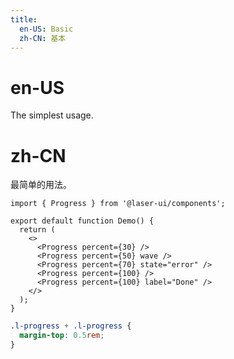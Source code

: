```yaml
---
title:
  en-US: Basic
  zh-CN: 基本
---
```


# en-US

The simplest usage.

# zh-CN

最简单的用法。

```tsx
import { Progress } from '@laser-ui/components';

export default function Demo() {
  return (
    <>
      <Progress percent={30} />
      <Progress percent={50} wave />
      <Progress percent={70} state="error" />
      <Progress percent={100} />
      <Progress percent={100} label="Done" />
    </>
  );
}
```

```scss
.l-progress + .l-progress {
  margin-top: 0.5rem;
}
```
